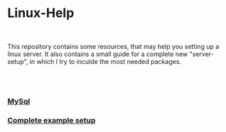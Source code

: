 # Linux-Help

<br>

This repository contains some resources, that may help you setting up a linux server.
It also contains a small guide for a complete new "server-setup", in which I try to inculde the most needed packages.

<br>
<br>

### <a href="mysql.md">MySql</a>
### <a href="setup.md">Complete example setup</a>
